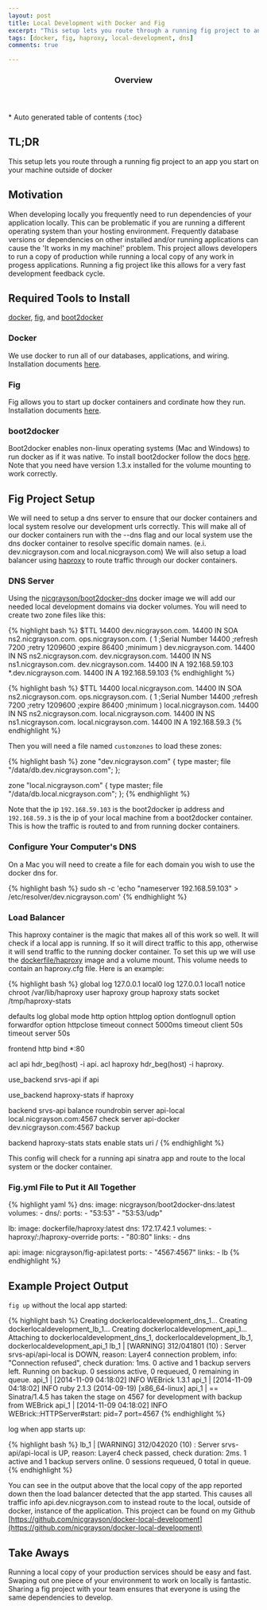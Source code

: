```yaml
---
layout: post
title: Local Development with Docker and Fig
excerpt: "This setup lets you route through a running fig project to an app you start on your machine outside of docker"
tags: [docker, fig, haproxy, local-development, dns]
comments: true

---
```


<section id="table-of-contents" class="toc">
  <header>
    <h3>Overview</h3>
  </header>
<div id="drawer" markdown="1">
*  Auto generated table of contents
{:toc}
</div>
</section><!-- /#table-of-contents -->

## TL;DR

This setup lets you route through a running fig project to an app you start on your machine outside of docker

## Motivation

When developing locally you frequently need to run dependencies of your application locally. This can be problematic if you are running a different operating system than your hosting environment. Frequently database versions or dependencies on other installed and/or running applications can cause the 'It works in my machine!' problem. This project allows developers to run a copy of production while running a local copy of any work in progess applications. Running a fig project like this allows for a very fast development feedback cycle.

## Required Tools to Install

[docker](http://docker.com), [fig](http://fig.sh), and [boot2docker](http://boot2docker.io)

### Docker
We use docker to run all of our databases, applications, and wiring. Installation documents [here](https://docs.docker.com/installation/#installation).

### Fig
Fig allows you to start up docker containers and cordinate how they run. Installation documents [here](http://www.fig.sh/install.html).

### boot2docker
Boot2docker enables non-linux operating systems (Mac and Windows) to run docker as if it was native. To install boot2docker follow the docs [here](http://boot2docker.io). Note that you need have version 1.3.x installed for the volume mounting to work correctly.

## Fig Project Setup

We will need to setup a dns server to ensure that our docker containers and local system resolve our development urls correctly. This will make all of our docker containers run with the --dns flag and our local system use the dns docker container to resolve specific domain names. (e.i. dev.nicgrayson.com and local.nicgrayson.com) We will also setup a load balancer using [haproxy](http://www.haproxy.org) to route traffic through our docker containers.

### DNS Server

Using the [nicgrayson/boot2docker-dns](https://registry.hub.docker.com/u/nicgrayson/boot2docker-dns) docker image we will add our needed local development domains via docker volumes. You will need to create two zone files like this:

{% highlight bash %}
$TTL 14400
dev.nicgrayson.com.	14400	IN	SOA	ns2.nicgrayson.com.	ops.nicgrayson.com.	(
						1 ;Serial Number
						14400 ;refresh
						7200 ;retry
						1209600 ;expire
						86400 ;minimum
)
dev.nicgrayson.com.	 14400	IN	NS	ns2.nicgrayson.com.
dev.nicgrayson.com.	 14400	IN	NS	ns1.nicgrayson.com.
dev.nicgrayson.com.	 14400	IN	A	192.168.59.103
*.dev.nicgrayson.com. 14400	IN	A	192.168.59.103
{% endhighlight %}

{% highlight bash %}
$TTL 14400
local.nicgrayson.com.	14400	IN	SOA	ns2.nicgrayson.com.	ops.nicgrayson.com.	(
						1 ;Serial Number
						14400 ;refresh
						7200 ;retry
						1209600 ;expire
						86400 ;minimum
)
local.nicgrayson.com.	 14400	IN	NS	ns2.nicgrayson.com.
local.nicgrayson.com.	 14400	IN	NS	ns1.nicgrayson.com.
local.nicgrayson.com.	 14400	IN	A	192.168.59.3
{% endhighlight %}

Then you will need a file named `customzones` to load these zones:

{% highlight bash %}
zone "dev.nicgrayson.com" {
  type master;
  file "/data/db.dev.nicgrayson.com";
};

zone "local.nicgrayson.com" {
  type master;
  file "/data/db.local.nicgrayson.com";
};
{% endhighlight %}

Note that the ip `192.168.59.103` is the boot2docker ip address and `192.168.59.3` is the ip of your local machine from a boot2docker container. This is how the traffic is routed to and from running docker containers.

### Configure Your Computer's DNS

On a Mac you will need to create a file for each domain you wish to use the docker dns for.

{% highlight bash %}
sudo sh -c 'echo "nameserver 192.168.59.103" > /etc/resolver/dev.nicgrayson.com'
{% endhighlight %}

### Load Balancer

This haproxy container is the magic that makes all of this work so well. It will check if a local app is running. If so it will direct traffic to this app, otherwise it will send traffic to the running docker container. To set this up we will use the [dockerfile/haproxy](https://registry.hub.docker.com/u/dockerfile/haproxy/) image and a volume mount. This volume needs to contain an haproxy.cfg file. Here is an example:

{% highlight bash %}
global
  log 127.0.0.1 local0
  log 127.0.0.1 local1 notice
  chroot /var/lib/haproxy
  user haproxy
  group haproxy
  stats socket /tmp/haproxy-stats

defaults
  log global
  mode http
  option httplog
  option dontlognull
  option forwardfor
  option httpclose
  timeout connect 5000ms
  timeout client 50s
  timeout server 50s

frontend http
  bind *:80

  acl api hdr_beg(host) -i api.
  acl haproxy hdr_beg(host) -i haproxy.

  use_backend srvs-api if api

  use_backend haproxy-stats if haproxy

backend srvs-api
  balance roundrobin
  server api-local local.nicgrayson.com:4567 check
  server api-docker dev.nicgrayson.com:4567 backup

backend haproxy-stats
  stats enable
  stats uri /
{% endhighlight %}

This config will check for a running api sinatra app and route to the local system or the docker container.

### Fig.yml File to Put it All Together

{% highlight yaml %}
dns:
  image: nicgrayson/boot2docker-dns:latest
  volumes:
    - dns/:
  ports:
    - "53:53"
    - "53:53/udp"

lb:
  image: dockerfile/haproxy:latest
  dns: 172.17.42.1
  volumes:
    - haproxy/:/haproxy-override
  ports:
    - "80:80"
  links:
    - dns

api:
  image: nicgrayson/fig-api:latest
  ports:
    - "4567:4567"
  links:
    - lb
{% endhighlight %}

## Example Project Output

`fig up` without the local app started:

{% highlight bash %}
Creating dockerlocaldevelopment_dns_1...
Creating dockerlocaldevelopment_lb_1...
Creating dockerlocaldevelopment_api_1...
Attaching to dockerlocaldevelopment_dns_1, dockerlocaldevelopment_lb_1, dockerlocaldevelopment_api_1
lb_1  | [WARNING] 312/041801 (10) : Server srvs-api/api-local is DOWN, reason: Layer4 connection problem, info: "Connection refused", check duration: 1ms. 0 active and 1 backup servers left. Running on backup. 0 sessions active, 0 requeued, 0 remaining in queue.
api_1 | [2014-11-09 04:18:02] INFO  WEBrick 1.3.1
api_1 | [2014-11-09 04:18:02] INFO  ruby 2.1.3 (2014-09-19) [x86_64-linux]
api_1 | == Sinatra/1.4.5 has taken the stage on 4567 for development with backup from WEBrick
api_1 | [2014-11-09 04:18:02] INFO  WEBrick::HTTPServer#start: pid=7 port=4567
{% endhighlight %}

log when app starts up:

{% highlight bash %}
lb_1  | [WARNING] 312/042020 (10) : Server srvs-api/api-local is UP, reason: Layer4 check passed, check duration: 2ms. 1 active and 1 backup servers online. 0 sessions requeued, 0 total in queue.
{% endhighlight %}

You can see in the output above that the local copy of the app reported down then the load balancer detected that the app started. This causes all traffic info api.dev.nicgrayson.com to instead route to the local, outside of docker, instance of the application. This project can be found on my Github [https://github.com/nicgrayson/docker-local-development](https://github.com/nicgrayson/docker-local-development)

## Take Aways

Running a local copy of your production services should be easy and fast. Swaping out one piece of your environment to work on locally is fantastic. Sharing a fig project with your team ensures that everyone is using the same dependencies to develop.

